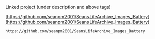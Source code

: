
Linked project (under description and above tags)

[https://github.com/seanpm2001/SeansLifeArchive_Images_Battery](https://github.com/seanpm2001/SeansLifeArchive_Images_Battery)

```
https://github.com/seanpm2001/SeansLifeArchive_Images_Battery
```

